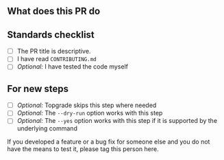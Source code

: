 ## What does this PR do


## Standards checklist

- [ ] The PR title is descriptive.
- [ ] I have read `CONTRIBUTING.md`
- [ ] *Optional:* I have tested the code myself
 
## For new steps

- [ ] *Optional:* Topgrade skips this step where needed
- [ ] *Optional:* The `--dry-run` option works with this step
- [ ] *Optional:* The `--yes` option works with this step if it is supported by 
  the underlying command

If you developed a feature or a bug fix for someone else and you do not have the
means to test it, please tag this person here.
